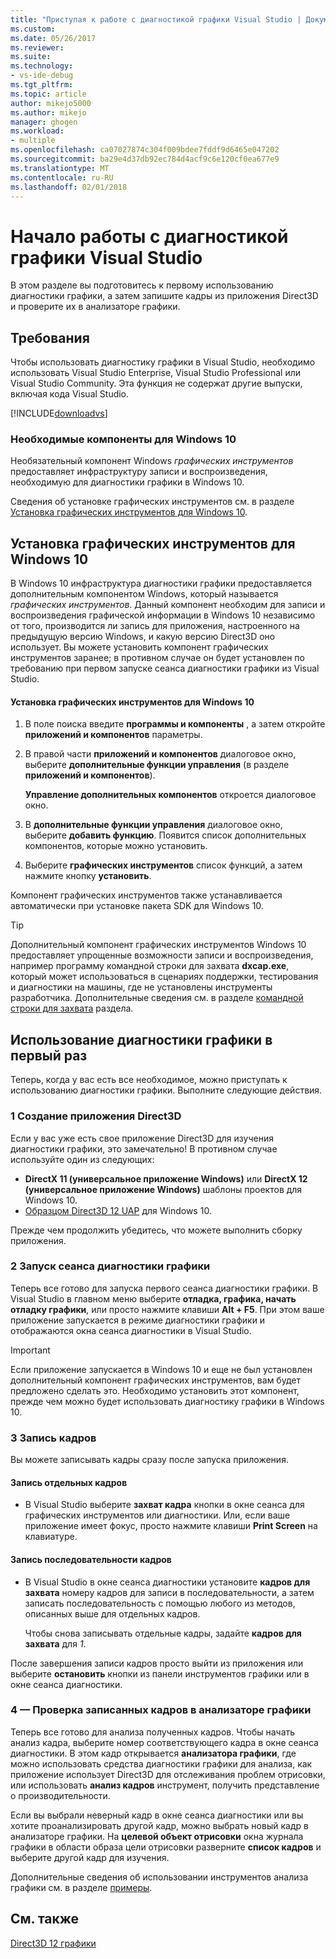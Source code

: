 ```yaml
---
title: "Приступая к работе с диагностикой графики Visual Studio | Документы Microsoft"
ms.custom: 
ms.date: 05/26/2017
ms.reviewer: 
ms.suite: 
ms.technology:
- vs-ide-debug
ms.tgt_pltfrm: 
ms.topic: article
author: mikejo5000
ms.author: mikejo
manager: ghogen
ms.workload:
- multiple
ms.openlocfilehash: ca07027874c304f009bdee7fddf9d6465e047202
ms.sourcegitcommit: ba29e4d37db92ec784d4acf9c6e120cf0ea677e9
ms.translationtype: MT
ms.contentlocale: ru-RU
ms.lasthandoff: 02/01/2018
---
```

# <a name="getting-started-with-visual-studio-graphics-diagnostics"></a>Начало работы с диагностикой графики Visual Studio
В этом разделе вы подготовитесь к первому использованию диагностики графики, а затем запишите кадры из приложения Direct3D и проверите их в анализаторе графики.  
  
## <a name="requirements"></a>Требования  
 Чтобы использовать диагностику графики в Visual Studio, необходимо использовать Visual Studio Enterprise, Visual Studio Professional или Visual Studio Community.  Эта функция не содержат другие выпуски, включая кода Visual Studio.
 
 [!INCLUDE[downloadvs](../includes/downloadvs_md.md)]  
  
### <a name="windows-10-prerequisites"></a>Необходимые компоненты для Windows 10  
 Необязательный компонент Windows *графических инструментов* предоставляет инфраструктуру записи и воспроизведения, необходимую для диагностики графики в Windows 10.  
  
 Сведения об установке графических инструментов см. в разделе [Установка графических инструментов для Windows 10](#InstallGraphicsTools).  
  
##  <a name="InstallGraphicsTools"></a>Установка графических инструментов для Windows 10  
 В Windows 10 инфраструктура диагностики графики предоставляется дополнительным компонентом Windows, который называется *графических инструментов*. Данный компонент необходим для записи и воспроизведения графической информации в Windows 10 независимо от того, производится ли запись для приложения, настроенного на предыдущую версию Windows, и какую версию Direct3D оно использует. Вы можете установить компонент графических инструментов заранее; в противном случае он будет установлен по требованию при первом запуске сеанса диагностики графики из Visual Studio.  
  
#### <a name="to-install-graphics-tools-for-windows-10"></a>Установка графических инструментов для Windows 10  
  
1.  В поле поиска введите **программы и компоненты** , а затем откройте **приложений и компонентов** параметры.
  
3.  В правой части **приложений и компонентов** диалоговое окно, выберите **дополнительные функции управления** (в разделе **приложений и компонентов**).

    **Управление дополнительных компонентов** откроется диалоговое окно.
  
4.  В **дополнительные функции управления** диалоговое окно, выберите **добавить функцию**. Появится список дополнительных компонентов, которые можно установить.  
  
5.  Выберите **графических инструментов** список функций, а затем нажмите кнопку **установить**.  
  
 Компонент графических инструментов также устанавливается автоматически при установке пакета SDK для Windows 10.  
  
> [!TIP]
>  Дополнительный компонент графических инструментов Windows 10 предоставляет упрощенные возможности записи и воспроизведения, например программу командной строки для захвата **dxcap.exe**, который может использоваться в сценариях поддержки, тестирования и диагностики на машины, где не установлены инструменты разработчика. Дополнительные сведения см. в разделе [командной строки для захвата](command-line-capture-tool.md) раздела.  
  
## <a name="using-graphics-diagnostics-for-the-first-time"></a>Использование диагностики графики в первый раз  
 Теперь, когда у вас есть все необходимое, можно приступать к использованию диагностики графики. Выполните следующие действия.  
  
### <a name="1---create-a-direct3d-app"></a>1 Создание приложения Direct3D  
 Если у вас уже есть свое приложение Direct3D для изучения диагностики графики, это замечательно! В противном случае используйте один из следующих:

- **DirectX 11 (универсальное приложение Windows)** или **DirectX 12 (универсальное приложение Windows)** шаблоны проектов для Windows 10.
- [Образцом Direct3D 12 UAP](https://code.msdn.microsoft.com/Direct3D-12-UAP-Sample-ecb1779f) для Windows 10.  
  
 Прежде чем продолжить убедитесь, что можете выполнить сборку приложения.  
  
### <a name="2---start-a-graphics-diagnostics-session"></a>2 Запуск сеанса диагностики графики  
 Теперь все готово для запуска первого сеанса диагностики графики. В Visual Studio в главном меню выберите **отладка, графика, начать отладку графики**, или просто нажмите клавиши **Alt + F5**. При этом ваше приложение запускается в режиме диагностики графики и отображаются окна сеанса диагностики в Visual Studio.  
  
> [!IMPORTANT]
>  Если приложение запускается в Windows 10 и еще не был установлен дополнительный компонент графических инструментов, вам будет предложено сделать это. Необходимо установить этот компонент, прежде чем можно будет использовать диагностику графики в Windows 10.  
  
### <a name="3---capture-frames"></a>3 Запись кадров  
 Вы можете записывать кадры сразу после запуска приложения.  
  
#### <a name="to-capture-single-frames"></a>Запись отдельных кадров  
  
-   В Visual Studio выберите **захват кадра** кнопки в окне сеанса для графических инструментов или диагностики. Или, если ваше приложение имеет фокус, просто нажмите клавиши **Print Screen** на клавиатуре.
  
#### <a name="to-capture-a-sequence-of-frames"></a>Запись последовательности кадров  
  
-   В Visual Studio в окне сеанса диагностики установите **кадров для захвата** номеру кадров для записи в последовательности, а затем записать последовательность с помощью любого из методов, описанных выше для отдельных кадров.  
  
     Чтобы снова записывать отдельные кадры, задайте **кадров для захвата** для *1*.  
  
 После завершения записи кадров просто выйти из приложения или выберите **остановить** кнопки из панели инструментов графики или в окне сеанса диагностики.  
  
### <a name="4---examine-captured-frames-in-the-graphics-analyzer"></a>4 — Проверка записанных кадров в анализаторе графики  
 Теперь все готово для анализа полученных кадров. Чтобы начать анализ кадра, выберите номер соответствующего кадра в окне сеанса диагностики. В этом кадр открывается **анализатора графики**, где можно использовать средства диагностики графики для анализа, как приложение использует Direct3D для отслеживания проблем отрисовки, или использовать **анализ кадров** инструмент, получить представление о производительности.  
  
 Если вы выбрали неверный кадр в окне сеанса диагностики или вы хотите проанализировать другой кадр, можно выбрать новый кадр в анализаторе графики. На **целевой объект отрисовки** окна журнала графики в области образа цели отрисовки разверните **список кадров** и выберите другой кадр для изучения.  
  
 Дополнительные сведения об использовании инструментов анализа графики см. в разделе [примеры](graphics-diagnostics-examples.md).  
  
## <a name="see-also"></a>См. также  
 [Direct3D 12 графики](http://msdn.microsoft.com/en-us/52094ae3-3b44-4689-9ee7-1ba1b3a779cb)